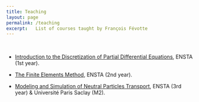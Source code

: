 ```yaml
---
title: Teaching
layout: page
permalink: /teaching
excerpt:   List of courses taught by François Févotte
---
```


<br/>

- [Introduction to the Discretization of Partial Differential Equations](https://synapses.ensta-paristech.fr/catalogue/2018-2019/ue/2083/MA103-introduction-a-la-discretisation-des-equations-aux-derivees-partielles),
  ENSTA (1st year).
  
- [The Finite Elements
Method](https://synapses.ensta-paristech.fr/catalogue/2018-2019/ue/3017/ANN201-la-methode-des-elements-finis),
  ENSTA (2nd year). 
  
- [Modeling and Simulation of Neutral Particles Transport](https://synapses.ensta-paristech.fr/catalogue/2018-2019/ue/1780/AMS302-modelisation-et-simulation-du-transport-de-particules-neutres),
  ENSTA (3rd year) & Université Paris Saclay (M2).
